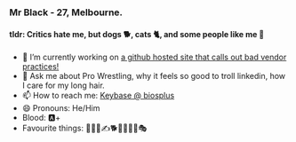 <!--
**BiosPlus/BiosPlus** is a ✨ _special_ ✨ repository because its `README.md` (this file) appears on your GitHub profile.

Here are some ideas to get you started:
-->

### Mr Black - 27, Melbourne.
#### tldr: Critics hate me, but dogs 🐕, cats 🐈, and some people like me 🤟

- 🔭 I’m currently working on [a github hosted site that calls out bad vendor practices!](https://github.com/BiosPlus/wallofshame)
- 💬 Ask me about Pro Wrestling, why it feels so good to troll linkedin, how I care for my long hair.
- 📫 How to reach me: [Keybase @ biosplus](https://keybase.io/biosplus)
- 😄 Pronouns: He/Him
- Blood: 🅰️+
- Favourite things: 🤼🍺👺✍️🐕🍌🍺🍺🍺🎭


<!-- - 🌱 I’m currently learning ...
- 👯 I’m looking to collaborate on ... -->
<!-- - 🤔 I’m looking for help with ... -->
